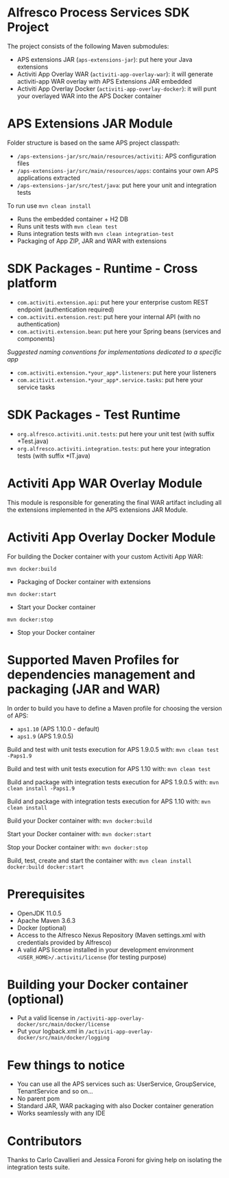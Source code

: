 # Alfresco Process Services SDK Project

The project consists of the following Maven submodules:

 * APS extensions JAR (`aps-extensions-jar`): put here your Java extensions
 * Activiti App Overlay WAR (`activiti-app-overlay-war`): it will generate activiti-app WAR overlay with APS Extensions JAR embedded
 * Activiti App Overlay Docker (`activiti-app-overlay-docker`): it will punt your overlayed WAR into the APS Docker container

# APS Extensions JAR Module

Folder structure is based on the same APS project classpath:
 * `/aps-extensions-jar/src/main/resources/activiti`: APS configuration files
 * `/aps-extensions-jar/src/main/resources/apps`: contains your own APS applications extracted
 * `/aps-extensions-jar/src/test/java`: put here your unit and integration tests
 
To run use `mvn clean install`

 * Runs the embedded container + H2 DB 
 * Runs unit tests with `mvn clean test`
 * Runs integration tests with `mvn clean integration-test`
 * Packaging of App ZIP, JAR and WAR with extensions
 
# SDK Packages - Runtime - Cross platform
 * `com.activiti.extension.api`: put here your enterprise custom REST endpoint (authentication required)
 * `com.activiti.extension.rest`: put here your internal API (with no authentication)
 * `com.activiti.extension.bean`: put here your Spring beans (services and components)
 
*Suggested naming conventions for implementations dedicated to a specific app*

 * `com.activiti.extension.*your_app*.listeners`: put here your listeners
 * `com.acitivit.extension.*your_app*.service.tasks`: put here your service tasks

# SDK Packages - Test Runtime

 * `org.alfresco.activiti.unit.tests`: put here your unit test (with suffix *Test.java)
 * `org.alfresco.activiti.integration.tests`: put here your integration tests (with suffix *IT.java)

# Activiti App WAR Overlay Module

This module is responsible for generating the final WAR artifact including all the extensions implemented in the APS extensions JAR Module.

# Activiti App Overlay Docker Module

For building the Docker container with your custom Activiti App WAR:

`mvn docker:build`

 * Packaging of Docker container with extensions
 
`mvn docker:start`

  * Start your Docker container
  
`mvn docker:stop`

  * Stop your Docker container

# Supported Maven Profiles for dependencies management and packaging (JAR and WAR)

In order to build you have to define a Maven profile for choosing the version of APS:
 * `aps1.10` (APS 1.10.0 - default)
 * `aps1.9`  (APS 1.9.0.5)
 
Build and test with unit tests execution for APS 1.9.0.5 with:
`mvn clean test -Paps1.9`

Build and test with unit tests execution for APS 1.10 with:
`mvn clean test`

Build and package with integration tests execution for APS 1.9.0.5 with:
`mvn clean install -Paps1.9`

Build and package with integration tests execution for APS 1.10 with:
`mvn clean install`

Build your Docker container with:
`mvn docker:build`

Start your Docker container with:
`mvn docker:start`

Stop your Docker container with:
`mvn docker:stop`

Build, test, create and start the container with:
`mvn clean install docker:build docker:start`

# Prerequisites

 * OpenJDK 11.0.5
 * Apache Maven 3.6.3
 * Docker (optional)
 * Access to the Alfresco Nexus Repository (Maven settings.xml with credentials provided by Alfresco)
 * A valid APS license installed in your development environment `<USER_HOME>/.activiti/license` (for testing purpose)
 
# Building your Docker container (optional)
 * Put a valid license in `/activiti-app-overlay-docker/src/main/docker/license`
 * Put your logback.xml in `/activiti-app-overlay-docker/src/main/docker/logging`

# Few things to notice

 * You can use all the APS services such as: UserService, GroupService, TenantService and so on...
 * No parent pom
 * Standard JAR, WAR packaging with also Docker container generation
 * Works seamlessly with any IDE

# Contributors
Thanks to Carlo Cavallieri and Jessica Foroni for giving help on isolating the integration tests suite. 
